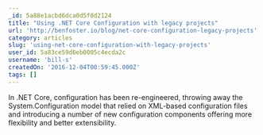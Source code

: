 ```yaml
---
_id: 5a88e1acbd6dca0d5f0d2124
title: "Using .NET Core Configuration with legacy projects"
url: 'http://benfoster.io/blog/net-core-configuration-legacy-projects'
category: articles
slug: 'using-net-core-configuration-with-legacy-projects'
user_id: 5a83ce59d6eb0005c4ecda2c
username: 'bill-s'
createdOn: '2016-12-04T00:59:45.000Z'
tags: []
---
```


In .NET Core, configuration has been re-engineered, throwing away the  System.Configuration model that relied on XML-based configuration files and introducing a number of new configuration components offering more flexibility and better extensibility.
